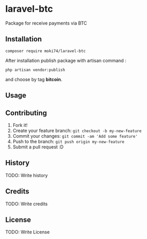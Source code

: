 # laravel-btc
Package for receive payments via BTC
## Installation
```
composer require moki74/laravel-btc
```
After installation publish package with artisan command :
```
php artisan vendor:publish
```
and choose by tag **bitcoin**.
## Usage

## Contributing
1. Fork it!
2. Create your feature branch: `git checkout -b my-new-feature`
3. Commit your changes: `git commit -am 'Add some feature'`
4. Push to the branch: `git push origin my-new-feature`
5. Submit a pull request :D
## History
TODO: Write history
## Credits
TODO: Write credits
## License
TODO: Write License